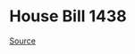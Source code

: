 # House Bill 1438

[Source](http://lawfilesext.leg.wa.gov/biennium/2021-22/Pdf/Bills/House%20Bills/1438.pdf)